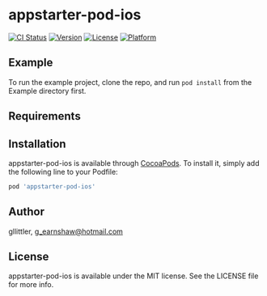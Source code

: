 # appstarter-pod-ios

[![CI Status](https://img.shields.io/travis/gllittler/appstarter-pod-ios.svg?style=flat)](https://travis-ci.org/gllittler/appstarter-pod-ios)
[![Version](https://img.shields.io/cocoapods/v/appstarter-pod-ios.svg?style=flat)](https://cocoapods.org/pods/appstarter-pod-ios)
[![License](https://img.shields.io/cocoapods/l/appstarter-pod-ios.svg?style=flat)](https://cocoapods.org/pods/appstarter-pod-ios)
[![Platform](https://img.shields.io/cocoapods/p/appstarter-pod-ios.svg?style=flat)](https://cocoapods.org/pods/appstarter-pod-ios)

## Example

To run the example project, clone the repo, and run `pod install` from the Example directory first.

## Requirements

## Installation

appstarter-pod-ios is available through [CocoaPods](https://cocoapods.org). To install
it, simply add the following line to your Podfile:

```ruby
pod 'appstarter-pod-ios'
```

## Author

gllittler, g_earnshaw@hotmail.com

## License

appstarter-pod-ios is available under the MIT license. See the LICENSE file for more info.
